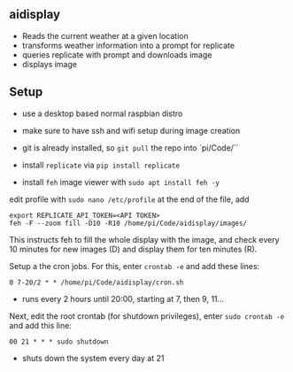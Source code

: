 ## aidisplay

- Reads the current weather at a given location
- transforms weather information into a prompt for replicate
- queries replicate with prompt and downloads image
- displays image

## Setup

- use a desktop based normal raspbian distro
- make sure to have ssh and wifi setup during image creation
- git is already installed, so `git pull` the repo into `pi/Code/``

- install `replicate` via `pip install replicate`
- install `feh` image viewer with `sudo apt install feh -y`

edit profile with `sudo nano /etc/profile`
at the end of the file, add

```
export REPLICATE_API_TOKEN=<API TOKEN> 
feh -F --zoom fill -D10 -R10 /home/pi/Code/aidisplay/images/
```

This instructs feh to fill the whole display with the image, and check every 10 minutes for new images (D) and display them for ten minutes (R).

Setup a the cron jobs. For this, enter `crontab -e` and add these lines:

```
0 7-20/2 * * /home/pi/Code/aidisplay/cron.sh
```

- runs every 2 hours until 20:00, starting at 7, then 9, 11...

Next, edit the root crontab (for shutdown privileges), enter `sudo crontab -e` and add this line:

```
00 21 * * * sudo shutdown
```

- shuts down the system every day at 21  


